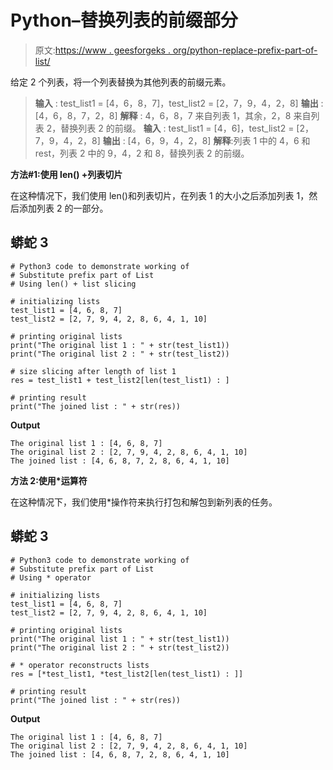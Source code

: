 # Python–替换列表的前缀部分

> 原文:[https://www . geesforgeks . org/python-replace-prefix-part-of-list/](https://www.geeksforgeeks.org/python-substitute-prefix-part-of-list/)

给定 2 个列表，将一个列表替换为其他列表的前缀元素。

> **输入** : test_list1 = [4，6，8，7]，test_list2 = [2，7，9，4，2，8]
> **输出** : [4，6，8，7，2，8]
> **解释** : 4，6，8，7 来自列表 1，其余，2，8 来自列表 2，替换列表 2 的前缀。
> **输入** : test_list1 = [4，6]，test_list2 = [2，7，9，4，2，8]
> **输出** : [4，6，9，4，2，8]
> **解释**:列表 1 中的 4，6 和 rest，列表 2 中的 9，4，2 和 8，替换列表 2 的前缀。

**方法#1:使用 len() +列表切片**

在这种情况下，我们使用 len()和列表切片，在列表 1 的大小之后添加列表 1，然后添加列表 2 的一部分。

## 蟒蛇 3

```
# Python3 code to demonstrate working of
# Substitute prefix part of List
# Using len() + list slicing

# initializing lists
test_list1 = [4, 6, 8, 7]
test_list2 = [2, 7, 9, 4, 2, 8, 6, 4, 1, 10]

# printing original lists
print("The original list 1 : " + str(test_list1))
print("The original list 2 : " + str(test_list2))

# size slicing after length of list 1
res = test_list1 + test_list2[len(test_list1) : ]

# printing result
print("The joined list : " + str(res))
```

**Output**

```
The original list 1 : [4, 6, 8, 7]
The original list 2 : [2, 7, 9, 4, 2, 8, 6, 4, 1, 10]
The joined list : [4, 6, 8, 7, 2, 8, 6, 4, 1, 10]
```

**方法 2:使用*运算符**

在这种情况下，我们使用*操作符来执行打包和解包到新列表的任务。

## 蟒蛇 3

```
# Python3 code to demonstrate working of
# Substitute prefix part of List
# Using * operator

# initializing lists
test_list1 = [4, 6, 8, 7]
test_list2 = [2, 7, 9, 4, 2, 8, 6, 4, 1, 10]

# printing original lists
print("The original list 1 : " + str(test_list1))
print("The original list 2 : " + str(test_list2))

# * operator reconstructs lists
res = [*test_list1, *test_list2[len(test_list1) : ]]

# printing result
print("The joined list : " + str(res))
```

**Output**

```
The original list 1 : [4, 6, 8, 7]
The original list 2 : [2, 7, 9, 4, 2, 8, 6, 4, 1, 10]
The joined list : [4, 6, 8, 7, 2, 8, 6, 4, 1, 10]
```